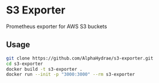 # S3 Exporter

Prometheus exporter for AWS S3 buckets

## Usage

```bash
git clone https://github.com/AlphaHydrae/s3-exporter.git
cd s3-exporter
docker build -t s3-exporter .
docker run --init -p "3000:3000" --rm s3-exporter
```
